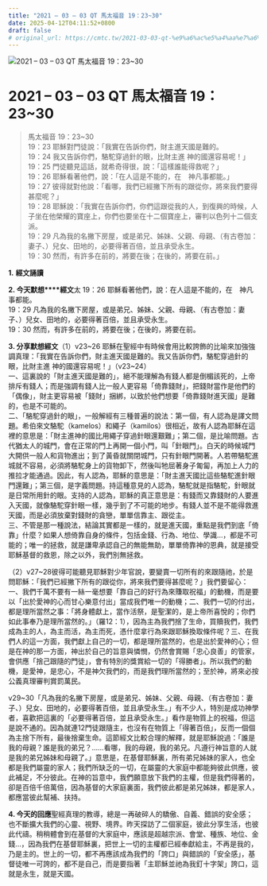 ```yaml
---
title: "2021 – 03 – 03 QT 馬太福音 19：23~30"
date: 2025-04-12T04:11:52+0800
draft: false
# original_url: https://cmtc.tw/2021-03-03-qt-%e9%a6%ac%e5%a4%aa%e7%a6%8f%e9%9f%b3-19%ef%bc%9a2330
---
```


![2021 – 03 – 03 QT 馬太福音 19：23\~30](/images/qt.jpg   "2021 – 03 – 03 QT 馬太福音 19：23\~30")

# 2021 – 03 – 03 QT 馬太福音 19：23\~30

> 馬太福音 19：23\~30  
> 19：23 耶穌對門徒說：「我實在告訴你們，財主進天國是難的。  
> 19：24 我又告訴你們，駱駝穿過針的眼，比財主進 神的國還容易呢！」  
> 19：25 門徒聽見這話，就希奇得很，說：「這樣誰能得救呢？」  
> 19：26 耶穌看著他們，說：「在人這是不能的，在　神凡事都能。」  
> 19：27 彼得就對他說：「看哪，我們已經撇下所有的跟從你，將來我們要得甚麼呢？」  
> 19：28 耶穌說：「我實在告訴你們，你們這跟從我的人，到復興的時候，人子坐在他榮耀的寶座上，你們也要坐在十二個寶座上，審判以色列十二個支派。  
> 19：29 凡為我的名撇下房屋，或是弟兄、姊妹、父親、母親、（有古卷加：妻子、）兒女、田地的，必要得著百倍，並且承受永生。  
> 19：30 然而，有許多在前的，將要在後；在後的，將要在前。」

**1.** **經文誦讀**

**2. 今天默想****經文**太 19：26 耶穌看著他們，說：在人這是不能的，在　神凡事都能。  
19：29 凡為我的名撇下房屋，或是弟兄、姊妹、父親、母親、（有古卷加：妻子、）兒女、田地的，必要得著百倍，並且承受永生。  
19：30 然而，有許多在前的，將要在後；在後的，將要在前。

**3. 分享默想經文**（1）v23\~26 耶穌在聖經中有時候會用比較誇飾的比喻來加強強調真理：「我實在告訴你們，財主進天國是難的。我又告訴你們，駱駝穿過針的眼，比財主進 神的國還容易呢！」（v23\~24）  
一、這裏說的「財主進天國是難的」，絕不能理解為有錢人都是倒楣該死的，上帝排斥有錢人；而是強調有錢人比一般人更容易「倚靠錢財」，把錢財當作是他們的「偶像」，財主更容易被「錢財」捆綁，以致於他們想要「倚靠錢財進天國」是難的，也是不可能的。  
二、「駱駝穿過針的眼」，一般解經有三種普遍的說法：第一個，有人認為是譯文問題。希伯來文駱駝（kamelos）和繩子（kamilos）很相近，故有人認為耶穌在這裡的意思是：「財主進神的國比用繩子穿過針眼還艱難」；第二個，是比喻問題。古代猶太人的城門，會在正常的門上再開一個小門，叫「針眼門」。白天的時候城門大開供一般人和貨物進出；到了黃昏就關閉城門，只有針眼門開著。人若帶駱駝進城就不容易，必須將駱駝身上的貨物卸下，然後叫牠屈著身子匍匐，再加上人力的推拉才能通過。因此，有人認為，耶穌的意思是：「財主進天國比這些駱駝進針眼門還難」；第三個，是字義問題。持這種意見的人認為，駱駝就是指駱駝，針眼就是日常所用針的眼。支持的人認為，耶穌的真正意思是：有錢而又靠錢財的人要進入天國，就像駱駝穿針眼一樣，幾乎到了不可能的地步。有錢人並不是不能得救進天國，而是必須放棄對錢財的貪戀，單單信靠主、跟從主。  
三、不管是那一種說法，結論其實都是一樣的，就是進天國，重點是我們到底「倚靠」什麼？如果人想倚靠自身的條件，包括金錢、行為、地位、學識…，都是不可能的；唯一的拯救，就是謙卑承認自己的無能無助，單單倚靠神的恩典，就是接受耶穌基督的救恩，除之以外，我們別無拯救。

（2）v27\~28彼得可能聽見耶穌對少年官說，要變賣一切所有的來跟隨祂，於是問耶穌：「我們已經撇下所有的跟從你，將來我們要得甚麼呢？」我們要留心：一、我們千萬不要有一絲一毫想要「靠自己的好行為來賺取祝福」的動機，而是要以「出於愛神的心而甘心樂意付出」當成我們唯一的動機；二、我們一切的付出，都是理所當然之事：「將身體獻上，當作活祭，是聖潔的，是上帝所喜悅的；你們如此事奉乃是理所當然的。」（羅12：1），因為主為我們捨了生命，買贖我們，我們成為主的人，為主而活，為主而死，憑什麼拿行為來跟耶穌換取條件呢？三、在我們人的這一方面，我們獻上自己的一切，都是理所當然的，也是出於愛神的心；但是在神的那一方面，神出於自己的旨意與憐憫，仍然會賞賜「忠心良善」的管家，會供應「捨己跟隨的門徒」，會有特別的獎賞給一切的「得勝者」。所以我們的動機，是愛神，是忠心，不是神欠我們的，而是我們理所當然的；至於神，將來必按公義真理審判賞罰萬民。

v29\~30「凡為我的名撇下房屋，或是弟兄、姊妹、父親、母親、（有古卷加：妻子、）兒女、田地的，必要得著百倍，並且承受永生。」有不少人，特別是成功神學者，喜歡把這裏的「必要得著百倍，並且承受永生。」看作是物質上的祝福，但這是說不通的。因為就連12門徒跟隨主，也沒有在物質上「得著百倍」，反而一個個為主捨下所有，最後捨棄生命。這節經文比較合理的解釋，就是耶穌說過：「誰是我的母親？誰是我的弟兄？……看哪，我的母親，我的弟兄。凡遵行神旨意的人就是我的弟兄姊妹和母親了。」意思是，在基督耶穌裏，所有弟兄姊妹的家人，也全都是我們屬靈的家人；我們所缺乏的一切，在屬靈的大家庭中都能夠彼此供應，彼此補足，不分彼此。在神的旨意中，我們願意放下我們的主權，但是我們得著的，卻是百倍千倍萬倍，因為基督的大家庭裏面，我們彼此都是弟兄姊妹，都是家人，都應當彼此幫補、扶持。

**4. 今天的回應**聖經真理的教導，總是一再破碎人的驕傲、自義、錯誤的安全感；也不斷擴大我們的心靈、視野、境界。昨天探訪了二個家庭，彼此分享生活，也彼此代禱。稍稍體會到在基督的大家庭中，應該是超越宗派、會堂、種族、地位、金錢…，因為我們在基督耶穌裏，把世上一切的主權都已經奉獻給主，不再是我的，乃是主的。世上的一切，都不再應該成為我們的「誇口」與錯誤的「安全感」，基督徒唯一可誇的，都不是自己，而是要指著「主耶穌並祂為我釘十字架」誇口，這就是永生，就是天國。